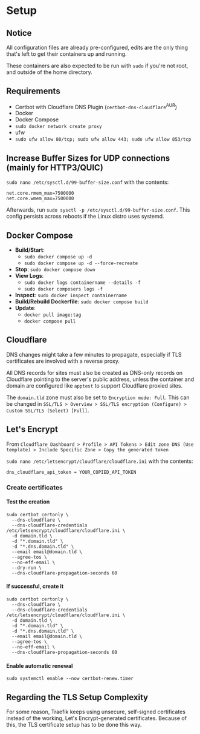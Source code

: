 # Setup

## Notice
All configuration files are already pre-configured, edits are the only thing that's left to get their containers up and running.

These containers are also expected to be run with `sudo` if you're not root, and outside of the home directory.

## Requirements
- Certbot with Cloudflare DNS Plugin (`certbot-dns-cloudflare`<sup>AUR</sup>)
- Docker
- Docker Compose
- `sudo docker network create proxy`
- ufw
- `sudo ufw allow 80/tcp; sudo ufw allow 443; sudo ufw allow 853/tcp`

## Increase Buffer Sizes for UDP connections (mainly for HTTP3/QUIC)

`sudo nano /etc/sysctl.d/99-buffer-size.conf` with the contents:
```
net.core.rmem_max=7500000
net.core.wmem_max=7500000
```
Afterwards, run `sudo sysctl -p /etc/sysctl.d/99-buffer-size.conf`. This config persists across reboots if the Linux distro uses systemd.

## Docker Compose
- **Build/Start**:
  - `sudo docker compose up -d`
  - `sudo docker compose up -d --force-recreate`
- **Stop**: `sudo docker compose down`
- **View Logs**:
  - `sudo docker logs containername --details -f`
  - `sudo docker composers logs -f`
- **Inspect**: `sudo docker inspect containername`
- **Build/Rebuild Dockerfile**: `sudo docker compose build`
- **Update**:
  - `docker pull image:tag`
  - `docker compose pull`

## Cloudflare
DNS changes might take a few minutes to propagate, especially if TLS certificates are involved with a reverse proxy.

All DNS records for sites must also be created as DNS-only records on Cloudflare pointing to the server's public address, unless the container and domain are configured like `apptest` to support Cloudflare proxied sites.

The `domain.tld` zone must also be set to `Encryption mode: Full`. This can be changed in `SSL/TLS > Overview > SSL/TLS encryption (Configure) > Custom SSL/TLS (Select) [Full]`.

## Let's Encrypt

From `Cloudflare Dashboard > Profile > API Tokens > Edit zone DNS (Use template) > Include Specific Zone > Copy the generated token`

`sudo nano /etc/letsencrypt/cloudflare/cloudflare.ini` with the contents:
```
dns_cloudflare_api_token = YOUR_COPIED_API_TOKEN
```

### Create certificates

#### Test the creation
```
sudo certbot certonly \
  --dns-cloudflare \
  --dns-cloudflare-credentials /etc/letsencrypt/cloudflare/cloudflare.ini \
  -d domain.tld \
  -d "*.domain.tld" \
  -d "*.dns.domain.tld" \
  --email email@domain.tld \
  --agree-tos \
  --no-eff-email \
  --dry-run \
  --dns-cloudflare-propagation-seconds 60
```

#### If successful, create it
```
sudo certbot certonly \
  --dns-cloudflare \
  --dns-cloudflare-credentials /etc/letsencrypt/cloudflare/cloudflare.ini \
  -d domain.tld \
  -d "*.domain.tld" \
  -d "*.dns.domain.tld" \
  --email email@domain.tld \
  --agree-tos \
  --no-eff-email \
  --dns-cloudflare-propagation-seconds 60
```

#### Enable automatic renewal
```
sudo systemctl enable --now certbot-renew.timer
```

## Regarding the TLS Setup Complexity 
For some reason, Traefik keeps using unsecure, self-signed certificates instead of the working, Let's Encrypt-generated certificates.
Because of this, the TLS certificate setup has to be done this way.
